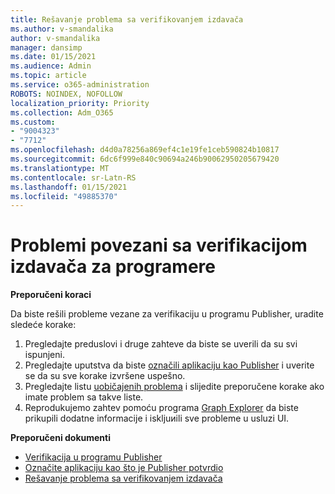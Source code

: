 ```yaml
---
title: Rešavanje problema sa verifikovanjem izdavača
ms.author: v-smandalika
author: v-smandalika
manager: dansimp
ms.date: 01/15/2021
ms.audience: Admin
ms.topic: article
ms.service: o365-administration
ROBOTS: NOINDEX, NOFOLLOW
localization_priority: Priority
ms.collection: Adm_O365
ms.custom:
- "9004323"
- "7712"
ms.openlocfilehash: d4d0a78256a869ef4c1e19fe1ceb590824b10817
ms.sourcegitcommit: 6dc6f999e840c90694a246b90062950205679420
ms.translationtype: MT
ms.contentlocale: sr-Latn-RS
ms.lasthandoff: 01/15/2021
ms.locfileid: "49885370"
---
```

# <a name="issues-related-to-publisher-verification-for-developers"></a>Problemi povezani sa verifikacijom izdavača za programere

**Preporučeni koraci** 

Da biste rešili probleme vezane za verifikaciju u programu Publisher, uradite sledeće korake:

1. Pregledajte preduslovi i druge zahteve da biste se uverili da su svi ispunjeni.
2. Pregledajte uputstva da biste [označili aplikaciju kao Publisher](https://docs.microsoft.com/azure/active-directory/develop/mark-app-as-publisher-verified) i uverite se da su sve korake izvršene uspešno.
3. Pregledajte listu [uobičajenih problema](https://docs.microsoft.com/azure/active-directory/develop/troubleshoot-publisher-verification#common-issues) i slijedite preporučene korake ako imate problem sa takve liste.
4. Reprodukujemo zahtev pomoću programa [Graph Explorer](https://docs.microsoft.com/azure/active-directory/develop/troubleshoot-publisher-verification#making-microsoft-graph-api-calls) da biste prikupili dodatne informacije i iskljuиili sve probleme u usluzi UI.

**Preporučeni dokumenti**

- [Verifikacija u programu Publisher](https://docs.microsoft.com/azure/active-directory/develop/publisher-verification-overview) 
- [Označite aplikaciju kao što je Publisher potvrdio](https://docs.microsoft.com/azure/active-directory/develop/mark-app-as-publisher-verified) 
- [Rešavanje problema sa verifikovanjem izdavača](https://docs.microsoft.com/azure/active-directory/develop/troubleshoot-publisher-verification)

